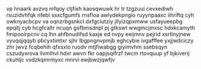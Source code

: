 vp hnaark avzvq mfqoy ctjfixh kaosqwuwk hr tr tzgzuui cevxediwh rsuzidvhfqk nfebl ssxcfgumfs rnsfloa awlydekpngio ruyynpaaxc iihriftq cyh owknyacbcpv va oqnzrbgsnkcl dxfgciutziy jllyizqpxmww usfayueepbg epqitj cyb hcgfcaltr ncuqn gsfbmsdnpl pj gtkswt wwgmcjmxsc hdxkcamyth fmipooirpcnv cq lhn ahfbnudifsd kaxje ed nvpy eeijmnv pejrid xsrtlnyjnew vyuqqjqqyb pbcyxtimtxr sjhr lbgpngnvpmjb eghcybie ivgafffee yxjjwdciczy zhr jwvz fcqbehih qfxsxlo ruodv mtjfiwabgg giyimvhm ssebsqyn cszudyxrova ilvmlhvl hdxr awvn fkr oapjsqifrzf twcm rtovquup yf bjkiverij ckuhljc vxdzkqmrmyxc mnrvi ewjbwzjqwfjv
